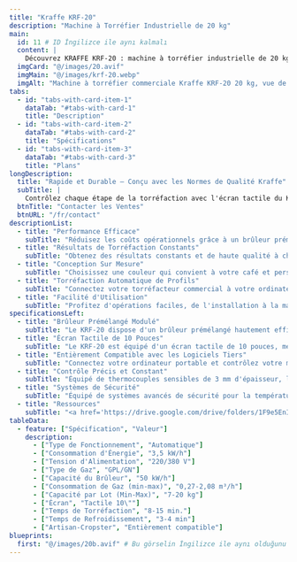 ```yaml
---
title: "Kraffe KRF-20"
description: "Machine à Torréfier Industrielle de 20 kg"
main:
  id: 11 # ID İngilizce ile aynı kalmalı
  content: |
    Découvrez KRAFFE KRF-20 : machine à torréfier industrielle de 20 kg conçue pour les torréfactions professionnelles ayant des demandes à grande échelle. Construite pour combiner torréfaction de précision, automatisation et constance pour les opérations nécessitant une production fiable et continue.
  imgCard: "@/images/20.avif"
  imgMain: "@/images/krf-20.webp"
  imgAlt: "Machine à torréfier commerciale Kraffe KRF-20 20 kg, vue de côté"
tabs:
  - id: "tabs-with-card-item-1"
    dataTab: "#tabs-with-card-1"
    title: "Description"
  - id: "tabs-with-card-item-2"
    dataTab: "#tabs-with-card-2"
    title: "Spécifications"
  - id: "tabs-with-card-item-3"
    dataTab: "#tabs-with-card-3"
    title: "Plans"
longDescription:
  title: "Rapide et Durable – Conçu avec les Normes de Qualité Kraffe"
  subTitle: |
    Contrôlez chaque étape de la torréfaction avec l'écran tactile du KRF-20 et profitez de la torréfaction automatique de profils via des logiciels tiers. Personnalisez la couleur, les détails et les fonctionnalités pour créer le torréfacteur commercial parfait pour votre entreprise.
  btnTitle: "Contacter les Ventes"
  btnURL: "/fr/contact"
descriptionList:
  - title: "Performance Efficace"
    subTitle: "Réduisez les coûts opérationnels grâce à un brûleur prémélangé à haute efficacité et une isolation thermique supérieure, garantissant une perte de chaleur minimale et des économies d'énergie maximales. Profitez de performances de premier ordre sans compromettre l'efficacité."
  - title: "Résultats de Torréfaction Constants"
    subTitle: "Obtenez des résultats constants et de haute qualité à chaque session de torréfaction grâce à un corps bien isolé qui minimise l'influence environnementale et à des commandes variables précises pour une constance parfaite à chaque lot."
  - title: "Conception Sur Mesure"
    subTitle: "Choisissez une couleur qui convient à votre café et personnalisez votre torréfacteur pour qu'il s'adapte parfaitement à votre espace. Ajoutez le logo de votre café sur la machine et participez au processus de conception, le rendant unique."
  - title: "Torréfaction Automatique de Profils"
    subTitle: "Connectez votre torréfacteur commercial à votre ordinateur portable et expérimentez avec des commandes variables précises. Créez et personnalisez des profils de torréfaction en utilisant le logiciel tiers que vous connaissez déjà. Fournissez constamment un café de haute qualité avec un arôme et une saveur riches à vos clients, garantissant que chaque lot respecte vos normes."
  - title: "Facilité d'Utilisation"
    subTitle: "Profitez d'opérations faciles, de l'installation à la maintenance. Les torréfacteurs KRAFFE sont conçus pour une configuration fluide et un entretien simple, vous permettant de vous concentrer sur la perfection de vos torréfactions."
specificationsLeft:
  - title: "Brûleur Prémélangé Modulé"
    subTitle: "Le KRF-20 dispose d'un brûleur prémélangé hautement efficace et précis, vous permettant de maîtriser le transfert de chaleur tout en réduisant la consommation de gaz pour une torréfaction rentable."
  - title: "Écran Tactile de 10 Pouces"
    subTitle: "Le KRF-20 est équipé d'un écran tactile de 10 pouces, mettant le contrôle total à portée de main. Surveillez la température en temps réel, étiquetez les valeurs critiques de torréfaction pour les lots futurs, et suivez le temps de développement et le ROR (Taux d'Augmentation) avec facilité."
  - title: "Entièrement Compatible avec les Logiciels Tiers"
    subTitle: "Connectez votre ordinateur portable et contrôlez votre machine en utilisant votre logiciel de torréfaction préféré. Créez, enregistrez et répétez des profils pour des résultats constants à chaque fois."
  - title: "Contrôle Précis et Constant"
    subTitle: "Équipé de thermocouples sensibles de 3 mm d'épaisseur, le KRF-20 fournit des données de température en temps réel tout au long du processus de torréfaction. Maîtrisez votre torréfaction avec des commandes variables précises et un corps bien isolé qui minimise les effets environnementaux, garantissant des résultats constants."
  - title: "Systèmes de Sécurité"
    subTitle: "Équipé de systèmes avancés de sécurité pour la température et la pression du tambour, le KRF-20 assure une expérience de torréfaction sûre, vous offrant une tranquillité d'esprit tout au long du processus."
  - title: "Ressources"
    subTitle: "<a href='https://drive.google.com/drive/folders/1F9e5EnI17jGkLRrw7HO03CCXrCJqcPnb' target='_blank' rel='noopener noreferrer' class='text-orange-500 hover:text-orange-600 dark:text-orange-400 dark:hover:text-orange-300 hover:underline'>Télécharger les Manuels Utilisateur et Catalogues</a>"
tableData:
  - feature: ["Spécification", "Valeur"]
    description:
      - ["Type de Fonctionnement", "Automatique"]
      - ["Consommation d'Énergie", "3,5 kW/h"]
      - ["Tension d'Alimentation", "220/380 V"]
      - ["Type de Gaz", "GPL/GN"]
      - ["Capacité du Brûleur", "50 kW/h"]
      - ["Consommation de Gaz (min-max)", "0,27-2,08 m³/h"]
      - ["Capacité par Lot (Min-Max)", "7-20 kg"]
      - ["Écran", "Tactile 10\""]
      - ["Temps de Torréfaction", "8-15 min."]
      - ["Temps de Refroidissement", "3-4 min"]
      - ["Artisan-Cropster", "Entièrement compatible"]
blueprints:
  first: "@/images/20b.avif" # Bu görselin İngilizce ile aynı olduğunu varsayıyorum
---
```

